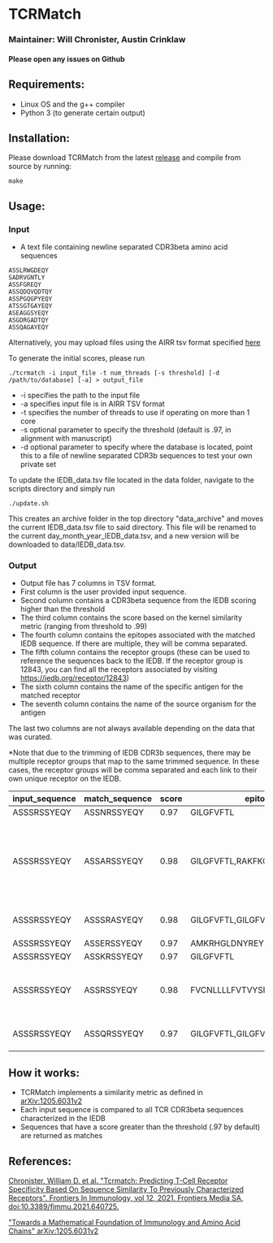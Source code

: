 # TCRMatch
### Maintainer: Will Chronister, Austin Crinklaw
#### Please open any issues on Github


## Requirements:
- Linux OS and the g++ compiler
- Python 3 (to generate certain output)

## Installation:
Please download TCRMatch from the latest [release](https://github.com/IEDB/TCRMatch/releases/) and compile from source by running:
```shell
make
```


## Usage:
### Input  
-  A text file containing newline separated CDR3beta amino acid sequences
  ```
ASSLRWGDEQY
SADRVGNTLY
ASSFGREQY
ASSQDQVQDTQY
ASSPGQGPYEQY
ATSSGTGAYEQY
ASEAGGSYEQY
ASGDRGADTQY
ASSQAGAYEQY
  ```

Alternatively, you may upload files using the AIRR tsv format specified [here](https://docs.airr-community.org/en/stable/datarep/rearrangements.html)

To generate the initial scores, please run
```shell
./tcrmatch -i input_file -t num_threads [-s threshold] [-d /path/to/database] [-a] > output_file
```
- -i specifies the path to the input file
- -a specifies input file is in AIRR TSV format
- -t specifies the number of threads to use if operating on more than 1 core
- -s optional parameter to specify the threshold (default is .97, in alignment with manuscript)
- -d optional parameter to specify where the database is located, point this to a file of newline separated CDR3b sequences to test your own private set

To update the IEDB_data.tsv file located in the data folder, navigate to the scripts directory and simply run
```
./update.sh
```
This creates an archive folder in the top directory "data_archive" and moves the current IEDB_data.tsv file to said directory. This file will be renamed to the current day_month_year_IEDB_data.tsv, and a new version will be downloaded
to data/IEDB_data.tsv.


### Output  
-  Output file has 7 columns in TSV format. 
-  First column is the user provided input sequence.  
-  Second column contains a CDR3beta sequence from the IEDB scoring higher than the threshold
-  The third column contains the score based on the kernel similarity metric (ranging from threshold to .99)
- The fourth column contains the epitopes associated with the matched IEDB sequence. If there are multiple, they will be comma separated.
- The fifth column contains the receptor groups (these can be used to reference the sequences back to the IEDB. If the receptor group is 12843, you can find all the receptors associated by visiting https://iedb.org/receptor/12843)
- The sixth column contains the name of the specific antigen for the matched receptor
- The seventh column contains the name of the source organism for the antigen

The last two columns are not always available depending on the data that was curated.

*Note that due to the trimming of IEDB CDR3b sequences, there may be multiple receptor groups that map to the same trimmed sequence. In these cases, the receptor groups will be comma separated and each link to their own unique receptor on the IEDB.

| input_sequence | match_sequence | score | epitopes                      | receptor_group | antigen                                                                               | source_organism                                                                                     |
|----------------|----------------|-------|-------------------------------|----------------|---------------------------------------------------------------------------------------|-----------------------------------------------------------------------------------------------------|
| ASSSRSSYEQY    | ASSNRSSYEQY    | 0.97  | GILGFVFTL                     | 16861          | Matrix protein 1                                                                      | Influenza A virus                                                                                   |
| ASSSRSSYEQY    | ASSARSSYEQY    | 0.98  | GILGFVFTL,RAKFKQLL,GLCTLVAML  | 53258          | Matrix protein 1,Trans-activator protein BZLF1,Transcriptional regulator IE63 homolog | Influenza A virus,Human herpesvirus 4 (Epstein Barr virus),Human herpesvirus 4 (Epstein Barr virus) |
| ASSSRSSYEQY    | ASSSRASYEQY    | 0.98  | GILGFVFTL,GILGFVFTL           | 55749,35208    | Matrix protein 1,Matrix protein 1                                                     | Influenza A virus,Influenza A virus                                                                 |
| ASSSRSSYEQY    | ASSERSSYEQY    | 0.97  | AMKRHGLDNYREYSLGN             | 21200          |                                                                                       |                                                                                                     |
| ASSSRSSYEQY    | ASSKRSSYEQY    | 0.97  | GILGFVFTL                     | 41132          | Matrix protein 1                                                                      | Influenza A virus                                                                                   |
| ASSSRSSYEQY    | ASSRSSYEQY     | 0.98  | FVCNLLLLFVTVYSHLLLV,GILGFVFTL | 120740,13575   | ORF3a protein [Severe acute respiratory syndrome coronavirus 2],Matrix protein 1      | SARS-CoV2,Influenza A virus                                                                         |
| ASSSRSSYEQY    | ASSQRSSYEQY    | 0.97  | GILGFVFTL,GILGFVFTL           | 35204,54706    | Matrix protein 1,Matrix protein 1                                                     | Influenza A virus,Influenza A virus                                                                 |

## How it works:
- TCRMatch implements a similarity metric as defined in [arXiv:1205.6031v2](https://arxiv.org/abs/1205.6031v2)
- Each input sequence is compared to all TCR CDR3beta sequences characterized in the IEDB
- Sequences that have a  score greater than the threshold (.97 by default) are returned as matches

## References:
[Chronister, William D. et al. "Tcrmatch: Predicting T-Cell Receptor Specificity Based On Sequence Similarity To Previously Characterized Receptors". Frontiers In Immunology, vol 12, 2021. Frontiers Media SA, doi:10.3389/fimmu.2021.640725.](https://www.frontiersin.org/articles/10.3389/fimmu.2021.640725/full)

["Towards a Mathematical Foundation of Immunology and Amino Acid Chains" arXiv:1205.6031v2](https://arxiv.org/abs/1205.6031v2)

